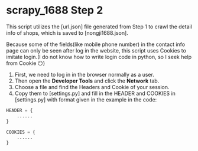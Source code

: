 # scrapy_1688 Step 2

This script utilizes the [url.json] file generated from Step 1 to crawl the detail info of shops, which is saved to [nongji1688.json].   

Because some of the fields(like mobile phone number) in the contact info page can only be seen after log in the website, this script uses Cookies to imitate login.(I do not know how to write login code in python, so I seek help from Cookie :no_mouth:)  
1. First, we need to log in in the browser normally as a user.  
2. Then open the **Developer Tools** and click the **Network** tab.  
3. Choose a file and find the Headers and Cookie of your session.  
4. Copy them to [settings.py] and fill in the HEADER and COOKIES in [settings.py] with format given in the example in the code:
```python
HEADER = {
	......
}
```
```python
COOKIES = {
	......
}
```
